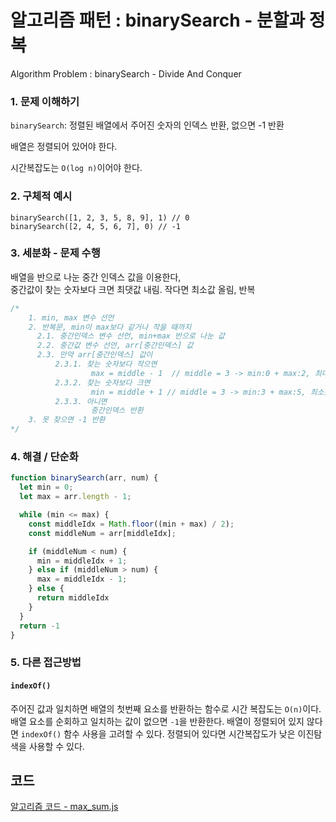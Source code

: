 # 알고리즘 패턴 : binarySearch - 분할과 정복
Algorithm Problem : binarySearch - Divide And Conquer

### 1. 문제 이해하기
`binarySearch`: 정렬된 배열에서 주어진 숫자의 인덱스 반환, 없으면 -1 반환

배열은 정렬되어 있어야 한다.

시간복잡도는 `O(log n)`이어야 한다.

### 2. 구체적 예시
```
binarySearch([1, 2, 3, 5, 8, 9], 1) // 0
binarySearch([2, 4, 5, 6, 7], 0) // -1
```
	
### 3. 세분화 - 문제 수행
배열을 반으로 나눈 중간 인덱스 값을 이용한다,     
중간값이 찾는 숫자보다 크면 최댓값 내림. 작다면 최소값 올림, 반복

```javascript
/*  
    1. min, max 변수 선언
    2. 반복문, min이 max보다 같거나 작을 때까지
      2.1. 중간인덱스 변수 선언, min+max 반으로 나눈 값
      2.2. 중간값 변수 선언, arr[중간인덱스] 값
      2.3. 만약 arr[중간인덱스] 값이
          2.3.1. 찾는 숫자보다 작으면
                  max = middle - 1  // middle = 3 -> min:0 + max:2, 최대값을 낮춤
          2.3.2. 찾는 숫자보다 크면
                  min = middle + 1 // middle = 3 -> min:3 + max:5, 최소값을 높임
          2.3.3. 아니면 
                  중간인덱스 반환
    3. 못 찾으면 -1 반환
*/     
```

### 4. 해결 / 단순화
```javascript
function binarySearch(arr, num) {
  let min = 0;
  let max = arr.length - 1;

  while (min <= max) {
    const middleIdx = Math.floor((min + max) / 2);
    const middleNum = arr[middleIdx];

    if (middleNum < num) {
      min = middleIdx + 1;
    } else if (middleNum > num) {
      max = middleIdx - 1;
    } else {
      return middleIdx
    }
  }
  return -1
}
```

### 5. 다른 접근방법
#### `indexOf()`   

주어진 값과 일치하면 배열의 첫번째 요소를 반환하는 함수로 시간 복잡도는 `O(n)`이다. 배열 요소를 순회하고 일치하는 값이 없으면 `-1`을 반환한다. 배열이 정렬되어 있지 않다면 `indexOf()` 함수 사용을 고려할 수 있다. 정렬되어 있다면 시간복잡도가 낮은 이진탐색을 사용할 수 있다.



## 코드
[알고리즘 코드 - max_sum.js](../../algorithm/03max_sum.js)